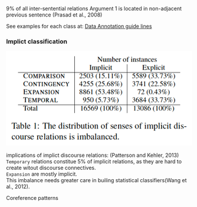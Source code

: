 9% of all inter-sentential relations Argument 1 is located in non-adjacent previous sentence (Prasad et al., 2008)

See examples for each class at: 
[Data Annotation guide lines](https://www.seas.upenn.edu/~pdtb/PDTBAPI/pdtb-annotation-manual.pdf)


### Implict classification
![pic](images/brown_cluster_data.png)

implications of implict discourse relations: (Patterson and
Kehler, 2013)\
`Temporary` relations constitue 5% of implicit relations, as they are hard to create witout discourse connectives.\
`Expansion` are mostly implicit.\
This imbalance needs greater care in builing statistical classifiers(Wang et al., 2012).

Coreference patterns